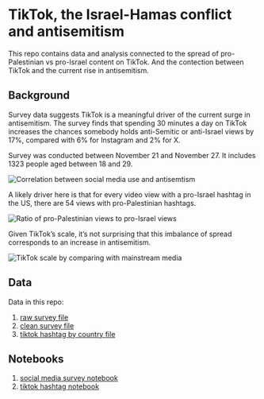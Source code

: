 # TikTok, the Israel-Hamas conflict and antisemitism 

This repo contains data and analysis connected to the spread of pro-Palestinian vs pro-Israel content on TikTok. And the contection between TikTok and the current rise in antisemitism. 

## Background

Survey data suggests TikTok is a meaningful driver of the current surge in antisemitism. The survey finds that spending 30 minutes a day on TikTok increases the chances somebody holds anti-Semitic or anti-Israel views by 17%, compared with 6% for Instagram and 2% for X. 

Survey was conducted between November 21 and November 27. It includes 1323 people aged between 18 and 29. 

![Correlation between social media use and antisemtism](https://github.com/antgoldbloom/tiktok_israel_hamas/blob/main/charts/correlation_between_social_media_and_antisemitism.png)

A likely driver here is that for every video view with a pro-Israel hashtag in the US, there are 54 views with pro-Palestinian hashtags. 

![Ratio of pro-Palestinian views to pro-Israel views](https://github.com/antgoldbloom/tiktok_israel_hamas/blob/main/charts/20231210_us_top_hashtags_israel_hamas.png)

Given TikTok’s scale, it’s not surprising that this imbalance of spread corresponds to an increase in antisemitism. 


![TikTok scale by comparing with mainstream media](https://github.com/antgoldbloom/tiktok_israel_hamas/blob/main/charts/free_palestine_vs_mainstream_media.png)

## Data

Data in this repo:
1. [raw survey file](data/generation_lab_survey/raw_survey_1323.xlsx)
2. [clean survey file](/data/generation_lab_survey/survey_israel_questions_clean.csv)
3. [tiktok hashtag by country file](/data/tiktok_hashtags/tiktok_hashtags_by_country_20231127_clean.csv.gz) 

## Notebooks

1. [social media survey notebook](social_media_survey_notebook.ipynb)
2. [tiktok hashtag notebook](tiktok_hashtag_notebook.ipynb)